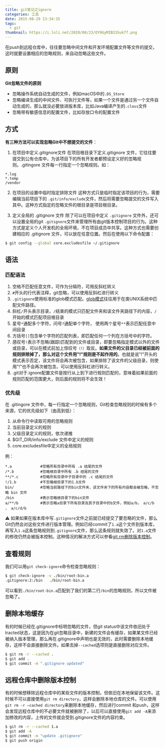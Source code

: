 ```yaml
---
title: git笔记之ignore
categories: 工具 
date: 2015-08-29 13:34:15
tags: 
  - git
thumbnail: https://i.loli.net/2020/08/23/OY9GyMIB1S5uk7f.png
---
```


在push到远程仓库中，往往要忽略中间文件和开发环境配置文件等文件的提交，这时就要设置相应的忽略规则，来自动忽略这些文件。

## 原则

**Git忽略文件的原则**

- 忽略操作系统自动生成的文件，例如macOS中的`.DS_Store`
- 忽略编译生成的中间文件、可执行文件等，如果一个文件是通过另一个文件自动生成的，那么就没必要放进版本库，比如Java编译产生的`.class`文件
-  忽略带有敏感信息的配置文件，比如存放口令的配置文件



## 方式

**有三种方法可以实现忽略Git中不想提交的文件**：

1. 在项目中定义.gitignore文件
   在项目根目录下定义.gitignore 文件，它往往要提交到公有仓库中，为该项目下的所有开发者都预设定义好的忽略规则。.gitingore 文件每一行指定一个忽略规则。如：

```ignore
*.log
*.temp
/vendor
```

2. 在项目的设置中临时指定排除文件
   这种方式只是临时指定该项目的行为，需要编辑当前项目下的 `.git/info/exclude`文件，然后将需要忽略提交的文件写入其中。这种方式指定的忽略文件的根目录是项目根目录。

3. 定义全局的 .gitignore 文件
   除了可以在项目中定义 `.gitignore` 文件外，还可以设置全局的git `.gitignore`文件来管理所有由git版本控制项目的行为。这种方式是定义个人开发机的全局环境，不在项目成员中共享。这种方式也需要创建相应的 .gitignore 文件，可以放在任意位置。然后在使用以下命令配置：

```bash
$ git config --global core.excludesfile ~/.gitignore
```



## 语法

### 匹配语法

1. 空格不匹配任意文件，可作为分隔符，可用反斜杠转义
2. `#`开头的行代表注释，git忽略，可以使用反斜杠进行转义
3. `.gitignore`使用标准的glob模式匹配。[glob模式](https://en.wikipedia.org/wiki/Glob_(programming))往往用于在类UNIX系统中匹配文件路径。
4. 斜杠`/`开头表示目录，`/`结束的模式只匹配文件夹和该文件夹路径下的内容，`/`开始的模式匹配项目根目录
5. 星号`*`通配多个字符，问号`?`通配单个字符， 使用两个星号`**`表示匹配任意中间目录
6. 方括号`[]`包含单个字符的匹配列表，即匹配任何一个列在方括号中的字符。
7. 感叹号`!`表示不忽略(跟踪)匹配到的文件或目录，即要忽略指定模式以外的文件或目录，可以在模式前加上惊叹号`（!）`取反。**如果文件的父目录已经被前面的规则排除掉了，那么对这个文件用"!"规则是不起作用的**。也就是说"!"开头的模式表示否定，该文件将会再次被包含，如果排除了该文件的父级目录，则使用"!"也不会再次被包含。可以使用反斜杠进行转义。
8. .git对于.ignore配置文件是按行从上到下进行规则匹配的，意味着如果前面的规则匹配的范围更大，则后面的规则将不会生效！



### 优先级
在 .gitingore 文件中，每一行指定一个忽略规则，Git检查忽略规则的时候有多个来源，它的优先级如下（由高到低）：

1. 从命令行中读取可用的忽略规则
2. 当前目录定义的规则
3. 父级目录定义的规则，依次递推
4. $GIT_DIR/info/exclude 文件中定义的规则
5. core.excludesfile中定义的全局规则

例：

```
*.a             #忽略所有目录中所有 .a 结尾的文件
/*.b            #忽略根目录中所有 .b 结尾的文件
**/*.c          #忽略所有目录中子目录中的 .c 结尾的文件
!/1.b           #不忽略根目录下的1.b文件
bin/            #忽略当前路径下的bin文件夹，该文件夹下的所有内容都会被忽略，不忽略 bin 文件
/bin            #表示忽略根目录下的bin文件
a/**/b          #表示忽略a目录下所有目录及其子目录中的b文件，例如a/b， a/c/b ， a/c/d/b
```

⚠️
如果如果在版本库中写`.gitignore`文件之前就已经提交了要忽略的文件，那么Git仍然会对这些文件进行版本管理。例如已经commit了`1.a`这个文件到版本库，再写入`1.a`这条忽略规则到`.gitignore`文件，那么这条规则就失效了。对`1.a`文件的修改仍然会被版本控制。这种情况的解决方式可以参看[git rm删除版本控制](https://maywzh.com/git笔记之rm/)。
<!--more-->

## 查看规则

我们可以用`git check-ignore`命令检查忽略规则：

```bash
$ git check-ignore -v ./bin/root-bin.a
.gitignore:2:/bin	./bin/root-bin.a
```

可以看到`./bin/root-bin.a`匹配到了我们的第二行`/bin`的忽略规则，所以文件被忽略了。



## 删除本地缓存

有的时候已经在.gitignore中标明忽略的文件，但git status中该文件依旧处于tracted状态，这是因为在git忽略目录中，新建的文件会有缓存，如果某文件已经被纳入版本管理，那么再在.gitignore中声明也是无效的，此时需要删除本地缓存，这样不会直接删除文件。如果去掉`--cached`选项则是直接删除对应文件。

```bash
$ git rm -r --cached .
$ git add .
$ git commit -m ".gitignore updated"
```



## 远程仓库中删除版本控制

有的时候想移除远程仓库中的某些文件的版本控制，但依旧在本地保留该文件。这时候不可以直接使用`git rm directory`，这样会删除本地仓库的文件。可以使用`git rm -r –cached directory`来删除本地缓存，然后进行commit 和push，这样会发现远程仓库中的不必要文件就被删除了，以后可以直接使用`git add -A`来添加修改的内容，上传的文件就会受到.gitignore文件的内容约束。

```bash
$ git rm -r --cached 1.a
$ git add -A
$ git commit -m "update .gitignore"
$ git push origin
```

